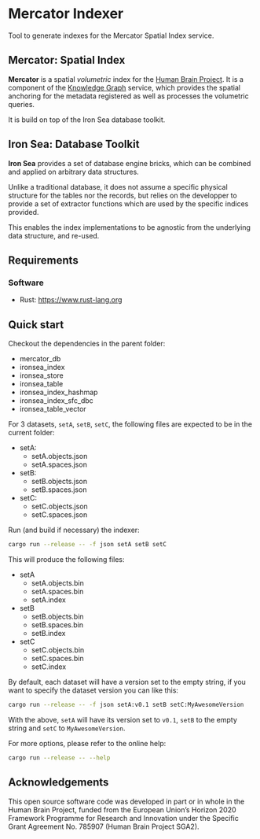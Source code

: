 # Mercator Indexer

Tool to generate indexes for the Mercator Spatial Index service.

## Mercator: Spatial Index

**Mercator** is a spatial *volumetric* index for the [Human Brain Project](http://www.humanbrainproject.eu). It is a component of the [Knowledge Graph](http://www.humanbrainproject.eu/en/explore-the-brain/search/) service, which  provides the spatial anchoring for the metadata registered as well as processes the volumetric queries.

It is build on top of the Iron Sea database toolkit.

## Iron Sea: Database Toolkit

**Iron Sea** provides a set of database engine bricks, which can be combined and applied on arbitrary data structures.

Unlike a traditional database, it does not assume a specific physical structure for the tables nor the records, but relies on the developper to provide a set of extractor functions which are used by the specific indices provided.

This enables the index implementations to be agnostic from the underlying data structure, and re-used.

## Requirements

### Software

 * Rust: https://www.rust-lang.org

## Quick start

Checkout the dependencies in the parent folder:
 * mercator_db
 * ironsea_index
 * ironsea_store
 * ironsea_table
 * ironsea_index_hashmap
 * ironsea_index_sfc_dbc
 * ironsea_table_vector

For 3 datasets, `setA`, `setB`, `setC`, the following files are expected to be in the current folder:
 * setA:
   - setA.objects.json
   - setA.spaces.json
 * setB:
   - setB.objects.json
   - setB.spaces.json
 * setC:
   - setC.objects.json
   - setC.spaces.json

Run (and build if necessary) the indexer:

```sh
cargo run --release -- -f json setA setB setC
```

This will produce the following files:
 * setA
   - setA.objects.bin
   - setA.spaces.bin
   - setA.index
 * setB
   - setB.objects.bin
   - setB.spaces.bin
   - setB.index
 * setC
   - setC.objects.bin
   - setC.spaces.bin
   - setC.index

By default, each dataset will have a version set to the empty string, if you want to specify the dataset version you can like this:

```sh
cargo run --release -- -f json setA:v0.1 setB setC:MyAwesomeVersion
```

With the above, `setA` will have its version set to `v0.1`, `setB` to the empty string and `setC` to `MyAwesomeVersion`. 

For more options, please refer to the online help:

```sh
cargo run --release -- --help
```

## Acknowledgements

This open source software code was developed in part or in whole in the
Human Brain Project, funded from the European Union’s Horizon 2020
Framework Programme for Research and Innovation under the Specific Grant
Agreement No. 785907 (Human Brain Project SGA2).
